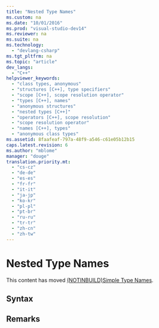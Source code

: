 ```yaml
---
title: "Nested Type Names"
ms.custom: na
ms.date: "10/01/2016"
ms.prod: "visual-studio-dev14"
ms.reviewer: na
ms.suite: na
ms.technology: 
  - "devlang-csharp"
ms.tgt_pltfrm: na
ms.topic: "article"
dev_langs: 
  - "C++"
helpviewer_keywords: 
  - "class types, anonymous"
  - "structures [C++], type specifiers"
  - "scope [C++], scope resolution operator"
  - "types [C++], names"
  - "anonymous structures"
  - "nested types [C++]"
  - "operators [C++], scope resolution"
  - "scope resolution operator"
  - "names [C++], types"
  - "anonymous class types"
ms.assetid: 8faafeaf-797a-48f9-a546-c61e05b12b15
caps.latest.revision: 6
ms.author: "mblome"
manager: "douge"
translation.priority.mt: 
  - "cs-cz"
  - "de-de"
  - "es-es"
  - "fr-fr"
  - "it-it"
  - "ja-jp"
  - "ko-kr"
  - "pl-pl"
  - "pt-br"
  - "ru-ru"
  - "tr-tr"
  - "zh-cn"
  - "zh-tw"
---
```

# Nested Type Names
This content has moved [(NOTINBUILD)Simple Type Names](assetId:///333f45cb-2c72-4d81-8e59-e346b05f55e3).  
  
## Syntax  
  
## Remarks